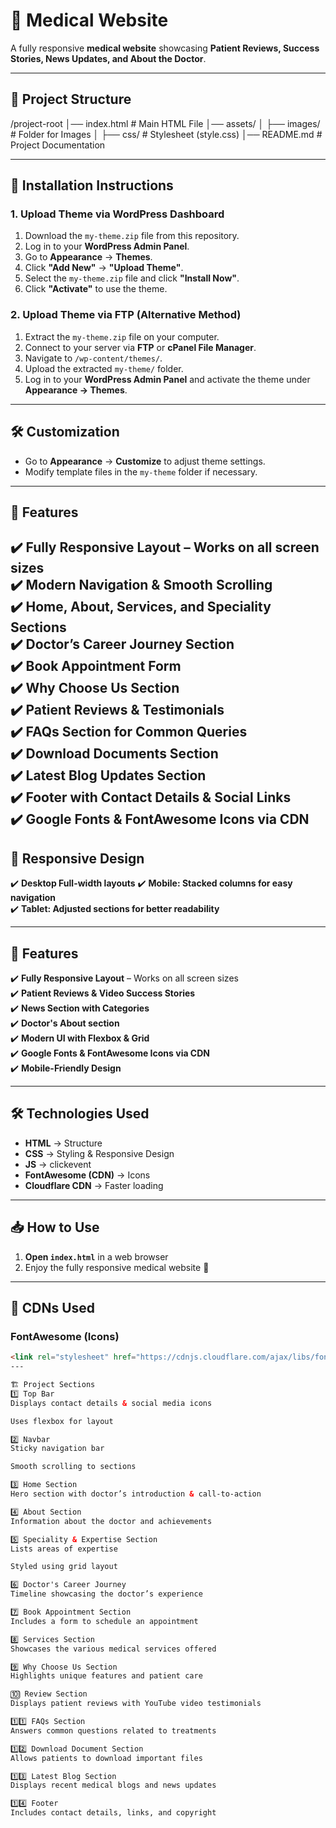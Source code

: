 # 🏥 Medical Website  

A fully responsive **medical website** showcasing **Patient Reviews, Success Stories, News Updates, and About the Doctor**.  

---

## 📌 **Project Structure**  
/project-root │── index.html # Main HTML File │── assets/ │ ├── images/ # Folder for Images │ ├── css/ # Stylesheet (style.css) │── README.md # Project Documentation


---

## 🔧 Installation Instructions  

### **1. Upload Theme via WordPress Dashboard**  
1. Download the `my-theme.zip` file from this repository.  
2. Log in to your **WordPress Admin Panel**.  
3. Go to **Appearance** → **Themes**.  
4. Click **"Add New"** → **"Upload Theme"**.  
5. Select the `my-theme.zip` file and click **"Install Now"**.  
6. Click **"Activate"** to use the theme.  

### **2. Upload Theme via FTP (Alternative Method)**  
1. Extract the `my-theme.zip` file on your computer.  
2. Connect to your server via **FTP** or **cPanel File Manager**.  
3. Navigate to `/wp-content/themes/`.  
4. Upload the extracted `my-theme/` folder.  
5. Log in to your **WordPress Admin Panel** and activate the theme under **Appearance → Themes**.  

---

## 🛠️ Customization  
- Go to **Appearance** → **Customize** to adjust theme settings.  
- Modify template files in the `my-theme` folder if necessary.  

---

## 🎯 **Features**  
✔️ **Fully Responsive Layout** – Works on all screen sizes  
✔️ **Modern Navigation & Smooth Scrolling**  
✔️ **Home, About, Services, and Speciality Sections**  
✔️ **Doctor’s Career Journey Section**  
✔️ **Book Appointment Form**  
✔️ **Why Choose Us Section**  
✔️ **Patient Reviews & Testimonials**  
✔️ **FAQs Section for Common Queries**  
✔️ **Download Documents Section**  
✔️ **Latest Blog Updates Section**  
✔️ **Footer with Contact Details & Social Links**  
✔️ **Google Fonts & FontAwesome Icons via CDN**
---
## 🎯 **Responsive Design**  
✔️ **Desktop Full-width layouts**
✔️ **Mobile: Stacked columns for easy navigation**  
✔️ **Tablet: Adjusted sections for better readability**  
 

---
## 🎯 **Features**  
✔️ **Fully Responsive Layout** – Works on all screen sizes  
✔️ **Patient Reviews & Video Success Stories**  
✔️ **News Section with Categories**  
✔️ **Doctor's About section**  
✔️ **Modern UI with Flexbox & Grid**  
✔️ **Google Fonts & FontAwesome Icons via CDN**  
✔️ **Mobile-Friendly Design**  

---

## 🛠 **Technologies Used**  
- **HTML** → Structure  
- **CSS** → Styling & Responsive Design  
- **JS** → clickevent  
- **FontAwesome (CDN)** → Icons  
- **Cloudflare CDN** → Faster loading  

---

## 📥 **How to Use**  

1. **Open `index.html`** in a web browser  
2. Enjoy the fully responsive medical website 🎉  

---

## 🔗 **CDNs Used**  

### **FontAwesome (Icons)**  
```html
<link rel="stylesheet" href="https://cdnjs.cloudflare.com/ajax/libs/font-awesome/6.4.2/css/all.min.css">
---

🏗 Project Sections
1️⃣ Top Bar
Displays contact details & social media icons

Uses flexbox for layout

2️⃣ Navbar
Sticky navigation bar

Smooth scrolling to sections

3️⃣ Home Section
Hero section with doctor’s introduction & call-to-action

4️⃣ About Section
Information about the doctor and achievements

5️⃣ Speciality & Expertise Section
Lists areas of expertise

Styled using grid layout

6️⃣ Doctor's Career Journey
Timeline showcasing the doctor’s experience

7️⃣ Book Appointment Section
Includes a form to schedule an appointment

8️⃣ Services Section
Showcases the various medical services offered

9️⃣ Why Choose Us Section
Highlights unique features and patient care

🔟 Review Section
Displays patient reviews with YouTube video testimonials

1️⃣1️⃣ FAQs Section
Answers common questions related to treatments

1️⃣2️⃣ Download Document Section
Allows patients to download important files

1️⃣3️⃣ Latest Blog Section
Displays recent medical blogs and news updates

1️⃣4️⃣ Footer
Includes contact details, links, and copyright
